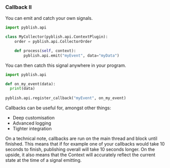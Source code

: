 ### Callback II

You can emit and catch your own signals.

```python
import pyblish.api

class MyCollector(pyblish.api.ContextPlugin):
    order = pyblish.api.CollectorOrder

    def process(self, context):
        pyblish.api.emit("myEvent", data="myData")
```

You can then catch this signal anywhere in your program.

```python
import pyblish.api

def on_my_event(data):
  print(data)
 
pyblish.api.register_callback("myEvent", on_my_event)
```

Callbacks can be useful for, amongst other things:

- Deep customisation
- Advanced logging
- Tighter integration
 
On a technical note, callbacks are run on the main thread and block until finished. This means that if for example one of your callbacks would take 10 seconds to finish, publishing overall will take 10 seconds longer. On the upside, it also means that the Context will accurately reflect the current state at the time of a signal emitting.